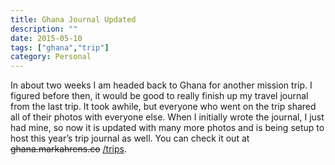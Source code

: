 ```yaml
---
title: Ghana Journal Updated
description: ""
date: 2015-05-10
tags: ["ghana","trip"]
category: Personal
---
```


In about two weeks I am headed back to Ghana for another mission trip. I figured before then, it would be good to really finish up my travel journal from the last trip. It took awhile, but everyone who went on the trip shared all of their photos with everyone else. When I initially wrote the journal, I just had mine, so now it is updated with many more photos and is being setup to host this year’s trip journal as well. You can check it out at <strike>ghana.markahrens.co</strike> [/trips](/trips).

